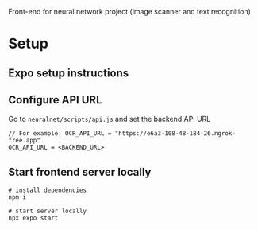 Front-end for neural network project (image scanner and text recognition)

# Setup

## Expo setup instructions

## Configure API URL
Go to `neuralnet/scripts/api.js` and set the backend API URL
```
// For example: OCR_API_URL = "https://e6a3-108-48-184-26.ngrok-free.app"
OCR_API_URL = <BACKEND_URL>
```

## Start frontend server locally
```
# install dependencies
npm i

# start server locally
npx expo start
```
